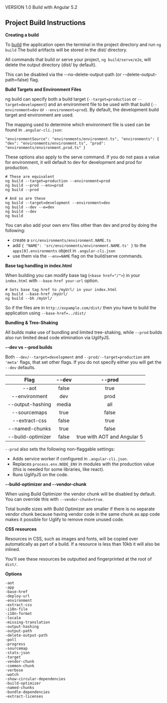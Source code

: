 
VERSION 1.0
Build with Angular 5.2

Project Build Instructions
-----------------------

**Creating a build**

To [build](https://github.com/angular/angular-cli/wiki/build) the application open the terminal in the project directory
and run 
``ng build``
The build artifacts will be stored in the dist/ directory.

All commands that build or serve your project, ``ng build/serve/e2e``, will delete the output directory (dist/ by default). 

This can be disabled via the --no-delete-output-path (or --delete-output-path=false) flag. 


**Build Targets and Environment Files**

ng build can specify both a build target (`--target=production` or `--target=development`) and an environment file to be used with that build (`--environment=dev` or `--environment=prod`). By default, the development build target and environment are used.

The mapping used to determine which environment file is used can be found in ``.angular-cli.json``:

``"environmentSource": "environments/environment.ts",
"environments": {
  "dev": "environments/environment.ts",
  "prod": "environments/environment.prod.ts"
}``

These options also apply to the serve command. If you do not pass a value for environment, it will default to dev for development and prod for production.

```angular2html
# These are equivalent
ng build --target=production --environment=prod
ng build --prod --env=prod
ng build --prod
```


```
# And so are these
ng build --target=development --environment=dev
ng build --dev --e=dev
ng build --dev
ng build
```

You can also add your own env files other than dev and prod by doing the following:

* create a ``src/environments/environment.NAME.ts``
* add ``{ "NAME": 'src/environments/environment.NAME.ts' }`` to the ``apps[0].environments`` object in ``.angular-cli.json``
* use them via the ``--env=NAME`` flag on the build/serve commands.


**Base tag handling in index.html**

When building you can modify base tag (```<base href="/">```) in your `index.html` with ``--base-href your-url`` option.



``` 
# Sets base tag href to /myUrl/ in your index.html
ng build --base-href /myUrl/
ng build --bh /myUrl/ 
```
So if the files are in `http://expample.com/dist/`
then you have to build the application using `--base-href=../dist/` 

**Bundling & Tree-Shaking**

All builds make use of bundling and limited tree-shaking, while `--prod` builds also run limited dead code elimination via UglifyJS.

**--dev vs --prod builds**

Both `--dev/--target=development` and `--prod/--target=production` are `'meta'` flags, that set other flags. If you do not specify either you will get the `--dev` defaults.


|Flag|	--dev|	--prod|
|:----:|:-------:|:--------:|
|--aot|	false|	true|
|--environment|	dev|	prod|
|--output-hashing|	media|	all|
|--sourcemaps|	true|	false|
|--extract-css|	false|	true|
|--named-chunks  |	true|	false|
|--build-optimizer|	false|	true with AOT and Angular 5|

`--prod` also sets the following non-flaggable settings:

* Adds service worker if configured in `.angular-cli.json`.
* Replaces `process.env.NODE_ENV` in modules with the production value (this is needed for some libraries, like react).
* Runs UglifyJS on the code.

**--build-optimizer and --vendor-chunk**

When using Build Optimizer the vendor chunk will be disabled by default. You can override this with `--vendor-chunk=true`.

Total bundle sizes with Build Optimizer are smaller if there is no separate vendor chunk because having vendor code in the same chunk as app code makes it possible for Uglify to remove more unused code.

**CSS resources**

Resources in CSS, such as images and fonts, will be copied over automatically as part of a build. If a resource is less than 10kb it will also be inlined.

You'll see these resources be outputted and fingerprinted at the root of `dist/`.

**Options**
```
-aot
-app
-base-href
-deploy-url
-environment
-extract-css
-i18n-file
-i18n-format
-locale
-missing-translation
-output-hashing
-output-path
-delete-output-path
-poll
-progress
-sourcemap
-stats-json
-target
-vendor-chunk
-common-chunk
-verbose
-watch
-show-circular-dependencies
-build-optimizer
-named-chunks
-bundle-dependencies
-extract-licenses
```
    
```
